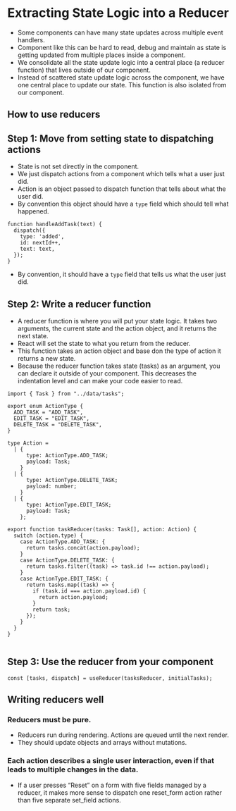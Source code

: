 # Extracting State Logic into a Reducer

- Some components can have many state updates across multiple event handlers.
- Component like this can be hard to read, debug and maintain as state is getting updated from multiple places inside a component.
- We consolidate all the state update logic into a central place (a reducer function) that lives outside of our component.
- Instead of scattered state update logic across the component, we have one central place to update our state. This function is also isolated from our component.


## How to use reducers

## Step 1: Move from setting state to dispatching actions 

- State is not set directly in the component.
- We just dispatch actions from a component which tells what a user just did.
- Action is an object passed to dispatch function that tells about what the user did.
- By convention this object should have a `type` field which should tell what happened.
  

```tsx
function handleAddTask(text) {
  dispatch({
    type: 'added',
    id: nextId++,
    text: text,
  });
}
```

- By convention, it should have a `type` field that tells us what the user just did.


## Step 2: Write a reducer function 

- A reducer function is where you will put your state logic. It takes two arguments, the current state and the action object, and it returns the next state.
- React will set the state to what you return from the reducer.
- This function takes an action object and base don the type of action it returns a new state.
- Because the reducer function takes state (tasks) as an argument, you can declare it outside of your component. This decreases the indentation level and can make your code easier to read.

```tsx
import { Task } from "../data/tasks";

export enum ActionType {
  ADD_TASK = "ADD_TASK",
  EDIT_TASK = "EDIT_TASK",
  DELETE_TASK = "DELETE_TASK",
}

type Action =
  | {
      type: ActionType.ADD_TASK;
      payload: Task;
    }
  | {
      type: ActionType.DELETE_TASK;
      payload: number;
    }
  | {
      type: ActionType.EDIT_TASK;
      payload: Task;
    };

export function taskReducer(tasks: Task[], action: Action) {
  switch (action.type) {
    case ActionType.ADD_TASK: {
      return tasks.concat(action.payload);
    }
    case ActionType.DELETE_TASK: {
      return tasks.filter((task) => task.id !== action.payload);
    }
    case ActionType.EDIT_TASK: {
      return tasks.map((task) => {
        if (task.id === action.payload.id) {
          return action.payload;
        }
        return task;
      });
    }
  }
}


```

## Step 3: Use the reducer from your component 

```tsx
const [tasks, dispatch] = useReducer(tasksReducer, initialTasks);
```


## Writing reducers well 

### Reducers must be pure.

- Reducers run during rendering. Actions are queued until the next render.
- They should update objects and arrays without mutations.

### Each action describes a single user interaction, even if that leads to multiple changes in the data.

- If a user presses “Reset” on a form with five fields managed by a reducer, it makes more sense to dispatch one reset_form action rather than five separate set_field actions.
